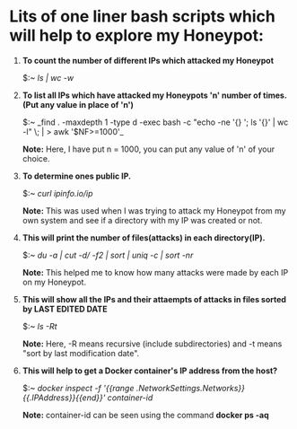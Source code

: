 # Lits of one liner bash scripts which will help to explore my Honeypot:

1) **To count the number of different IPs which attacked my Honeypot** 
	
	$:~ _ls | wc -w_


2) **To list all IPs which have attacked my Honeypots 'n' number of times. (Put any value in place of 'n')**

	
	$:~ _find . -maxdepth 1 -type d -exec bash -c "echo -ne '{} '; ls '{}' | wc -l" \; | >  awk '$NF>=1000'_
	
	
	**Note:** Here, I have put n = 1000, you can put any value of 'n' of your choice.

3) **To determine ones public IP.**
	
	$:~ _curl ipinfo.io/ip_
	
	**Note:** This was used when I was trying to attack my Honeypot from my own system and see if a directory with my IP was
	      created or not.

4) **This will print the number of files(attacks) in each directory(IP).**

	$:~ _du -a | cut -d/ -f2 | sort | uniq -c | sort -nr_
	
	**Note:** This helped me to know how many attacks were made by each IP on my Honeypot.

5) **This will show all the IPs and their attaempts of attacks in files sorted by LAST EDITED DATE**

	$:~ _ls -Rt_
	
	**Note:** Here, -R means recursive (include subdirectories) and -t means "sort by last modification date".
	
6) **This will help to get a Docker container's IP address from the host?**

	$:~ _docker inspect -f '{{range .NetworkSettings.Networks}}{{.IPAddress}}{{end}}' container-id_
	
	**Note:** container-id can be seen using the command **docker ps -aq**
